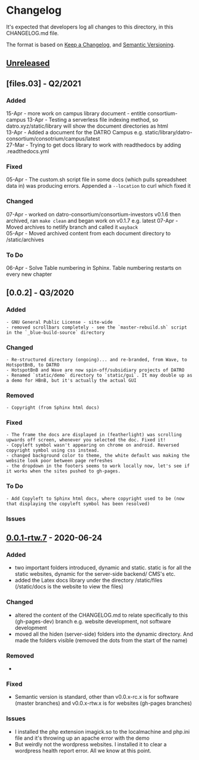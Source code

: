 # Changelog
It's expected that developers log all changes to this directory, in this CHANGELOG.md file.

The format is based on [Keep a Changelog](https://keepachangelog.com/en/1.0.0/),
and [Semantic Versioning](https://semver.org/spec/v2.0.0.html).

## [Unreleased]


## [files.03] - Q2/2021

### Added 
15-Apr - more work on campus library document - entitle consortium-campus
13-Apr - Testing a serverless file indexing method, so datro.xyz/static/library will show the document directories as html   
13-Apr - Added a document for the DATRO Campus e.g. static/library/datro-consortium/consotrium/campus/latest   
27-Mar - Trying to get docs library to work with readthedocs by adding .readthedocs.yml  

### Fixed
05-Apr - The custom.sh script file in some docs (which pulls spreadsheet data in) was producing errors. Appended a `--location` to curl which fixed it  

### Changed
07-Apr - worked on datro-consortium/consortium-investors v0.1.6 then archived, ran `make clean` and began work on v0.1.7 e.g. latest
07-Apr - Moved archives to netlify branch and called it `wayback`  
05-Apr - Moved archived content from each document directory to /static/archives    

### To Do
06-Apr - Solve Table numbering in Sphinx. Table numbering restarts on every new chapter   

## [0.0.2] - Q3/2020

### Added
    - GNU General Public License - site-wide  
    - removed scrollbars completely - see the `master-rebuild.sh` script in the `_blue-build-source` directory  

### Changed
    - Re-structured directory (ongoing)... and re-branded, from Wave, to HotspotBnB, to DATRO  
    - HotspotBnB and Wave are now spin-off/subsidiary projects of DATRO  
    - Renamed `static/demo` directory to `static/gui`. It may double up as a demo for HBnB, but it's actually the actual GUI  

### Removed
    - Copyright (from Sphinx html docs)  

### Fixed
    - The frame the docs are displayed in (featherlight) was scrolling upwards off screen, whenever you selected the doc. Fixed it!  
    - Copyleft symbol wasn't appearing on chrome on android. Reversed copyright symbol using css instead.  
    - changed background color to theme, the white default was making the website look poor between page refreshes  
    - the dropdown in the footers seems to work locally now, let's see if it works when the sites pushed to gh-pages.  

### To Do
    - Add Copyleft to Sphinx html docs, where copyright used to be (now that displaying the copyleft symbol has been resolved)  

### Issues

## [0.0.1-rtw.7] - 2020-06-24
### Added
- two important folders introduced, dynamic and static. static is for all the static websites, dynamic for the server-side backend/ CMS's etc.  
- added the Latex docs library under the directory /static/files (/static/docs is the website to view the files)  

### Changed
- altered the content of the CHANGELOG.md to relate specifically to this (gh-pages-dev) branch e.g. website development, not software development  
- moved all the hiden (server-side) folders into the dynamic directory. And made the folders visible (removed the dots from the start of the name)  

### Removed
-

### Fixed

- Semantic version is standard, other than v0.0.x-rc.x is for software (master branches) and v0.0.x-rtw.x is for websites (gh-pages branches)  

### Issues
- I installed the php extension imagick.so to the localmachine and php.ini file and it's throwing up an apache error with the demo  
- But weirdly not the wordpress websites. I installed it to clear a wordpress health report error. All we know at this point.  

[Unreleased]: https://github.com/unclehowell/hbnb/compare/v0.0.1-rtw.7...HEAD  
[0.0.1-rtw.7]: https://github.com/unclehowell/hbnb/compare/v0.0.1-rc.7...v0.0.1-rtw.7  
